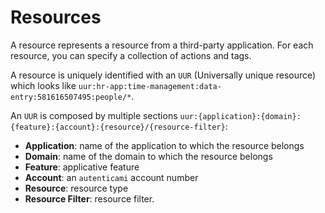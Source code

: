 # Resources

A resource represents a resource from a third-party application.
For each resource, you can specify a collection of actions and tags.

A resource is uniquely identified with an `UUR` (Universally unique resource) which looks like `uur:hr-app:time-management:data-entry:581616507495:people/*`.

An `UUR` is composed by multiple sections `uur:{application}:{domain}:{feature}:{account}:{resource}/{resource-filter}`:

- **Application**: name of the application to which the resource belongs
- **Domain**: name of the domain to which the resource belongs
- **Feature**: applicative feature
- **Account**: an `autenticami` account number
- **Resource**: resource type
- **Resource Filter**: resource filter.
